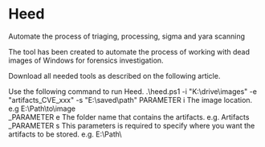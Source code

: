 # Heed
Automate the process of triaging, processing, sigma and yara scanning

The tool has been created to automate the process of working with dead images of Windows for forensics investigation. 

Download all needed tools as described on the following article. 


Use the following command to run Heed. 
.\heed.ps1 -i "K:\drive\images" -e "artifacts_CVE_xxx" -s "E:\saved\path\"
PARAMETER i
The image location. e.g E:\Path\to\image\
_PARAMETER e
The folder name that contains the artifacts. e.g. Artifacts
_PARAMETER s
This parameters is required to specify where you want the artifacts to be stored. e.g. E:\Path\
